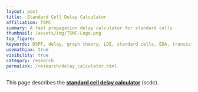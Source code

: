 ```yaml
---
layout: post
title:  Standard Cell Delay Calculator
affiliation: TSMC
summary: A fast propagation delay calculator for standard cells
thumbnail: /assets/img/TSMC-Logo.png
top_figure: 
keywords: DSPF, delay, graph theory, LDE, standard cells, EDA, transistors
usemathjax: true
visibility: true
category: research
permalink: /research/delay_calculator.html
---
```


This page describes the <u><b>standard cell delay calculator</b></u> (scdc).
